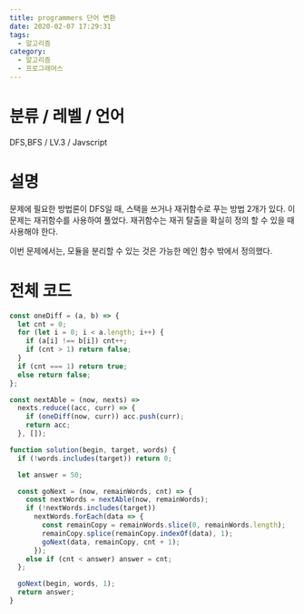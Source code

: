 ```yaml
---
title: programmers 단어 변환
date: 2020-02-07 17:29:31
tags:
  - 알고리즘
category:
  - 알고리즘
  - 프로그래머스
---
```


# 분류 / 레벨 / 언어

DFS,BFS / LV.3 / Javscript

# 설명

문제에 필요한 방법론이 DFS일 때, 스택을 쓰거나 재귀함수로 푸는 방법 2개가 있다.
이 문제는 재귀함수를 사용하여 풀었다.
재귀함수는 재귀 탈출을 확실히 정의 할 수 있을 때 사용해야 한다.

이번 문제에서는, 모듈을 분리할 수 있는 것은 가능한 메인 함수 밖에서 정의했다.

# 전체 코드

```javascript
const oneDiff = (a, b) => {
  let cnt = 0;
  for (let i = 0; i < a.length; i++) {
    if (a[i] !== b[i]) cnt++;
    if (cnt > 1) return false;
  }
  if (cnt === 1) return true;
  else return false;
};

const nextAble = (now, nexts) =>
  nexts.reduce((acc, curr) => {
    if (oneDiff(now, curr)) acc.push(curr);
    return acc;
  }, []);

function solution(begin, target, words) {
  if (!words.includes(target)) return 0;

  let answer = 50;

  const goNext = (now, remainWords, cnt) => {
    const nextWords = nextAble(now, remainWords);
    if (!nextWords.includes(target))
      nextWords.forEach(data => {
        const remainCopy = remainWords.slice(0, remainWords.length);
        remainCopy.splice(remainCopy.indexOf(data), 1);
        goNext(data, remainCopy, cnt + 1);
      });
    else if (cnt < answer) answer = cnt;
  };

  goNext(begin, words, 1);
  return answer;
}
```
